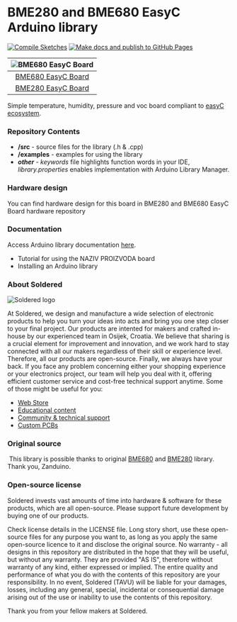 # BME280 and BME680 EasyC Arduino library

[![Compile Sketches](http://github-actions.40ants.com/e-radionicacom/Soldered-BME280-And-BME680-Arduino-Library/matrix.svg?branch=dev&only=Compile%20Sketches)](https://github.com/e-radionicacom/Soldered-BME280-And-BME680-Arduino-Library/actions/workflows/compile_test.yml)
[![Make docs and publish to GitHub Pages](https://github.com/e-radionicacom/Soldered-BME280-And-BME680-Arduino-Library/actions/workflows/make_docs.yml/badge.svg?branch=dev)](https://github.com/e-radionicacom/Soldered-BME280-And-BME680-Arduino-Library/actions/workflows/make_docs.yml)

| ![BME680 EasyC Board](https://upload.wikimedia.org/wikipedia/commons/8/8f/Example_image.svg)    |
| :---------------------------------------------------------------------------------------------: |
| [BME680 EasyC Board](https://www.solde.red/333035)                                              |
| [BME280 EasyC Board](https://www.solde.red/333036)                                              |

Simple temperature, humidity, pressure and voc board compliant to [easyC ecosystem](https://www.soldered.com/easyC). 

### Repository Contents
- **/src** - source files for the library (.h & .cpp)
- **/examples** - examples for using the library
- ***other*** - *keywords* file highlights function words in your IDE, *library.properties* enables implementation with Arduino Library Manager.

### Hardware design
You can find hardware design for this board in BME280 and BME680 EasyC Board hardware repository

### Documentation

Access Arduino library documentation [here](https://e-radionicacom.github.io/Soldered-BME280-And-BME680-Arduino-Library/).

- Tutorial for using the NAZIV PROIZVODA board
- Installing an Arduino library

### About Soldered
![Soldered logo](https://raw.githubusercontent.com/e-radionicacom/Soldered-BME280-And-BME680-Arduino-Library/dev/extras/Logo%20horizontal-2.svg)

At Soldered, we design and manufacture a wide selection of electronic products to help you turn your ideas into acts and bring you one step closer to your final project. Our products are intented for makers and crafted in-house by our experienced team in Osijek, Croatia. We believe that sharing is a crucial element for improvement and innovation, and we work hard to stay connected with all our makers regardless of their skill or experience level. Therefore, all our products are open-source. Finally, we always have your back. If you face any problem concerning either your shopping experience or your electronics project, our team will help you deal with it, offering efficient customer service and cost-free technical support anytime. Some of those might be useful for you:

- [Web Store](https://www.soldered.com)
- [Educational content](https://learn.soldered.com)
- [Community & technical support](https://community.soldered.com)
- [Custom PCBs](https://pcb.soldered.com)


### Original source
​
This library is possible thanks to original [BME680](https://github.com/Zanduino/BME680) and  [BME280](https://github.com/Zanduino/BME280) library. Thank you, Zanduino. 


### Open-source license
Soldered invests vast amounts of time into hardware & software for these products, which are all open-source. Please support future development by buying one of our products. 

Check license details in the LICENSE file. Long story short, use these open-source files for any purpose you want to, as long as you apply the same open-source licence to it and disclose the original source. No warranty - all designs in this repository are distributed in the hope that they will be useful, but without any warranty. They are provided "AS IS", therefore without warranty of any kind, either expressed or implied. The entire quality and performance of what you do with the contents of this repository are your responsibility. In no event, Soldered (TAVU) will be liable for your damages, losses, including any general, special, incidental or consequential damage arising out of the use or inability to use the contents of this repository. 

Thank you from your fellow makers at Soldered.

